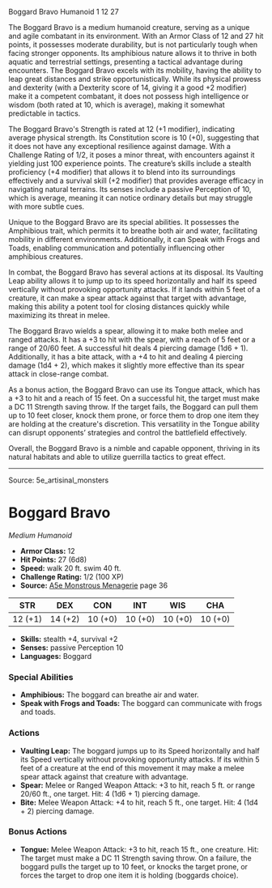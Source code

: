 <MonsterName/>Boggard Bravo</MonsterName>
<CreatureType/>Humanoid</CreatureType>
<CR/>1</CR>
<AC/>12</AC>
<HP/>27</HP>
<summary>The Boggard Bravo is a medium humanoid creature, serving as a unique and agile combatant in its environment. With an Armor Class of 12 and 27 hit points, it possesses moderate durability, but is not particularly tough when facing stronger opponents. Its amphibious nature allows it to thrive in both aquatic and terrestrial settings, presenting a tactical advantage during encounters. The Boggard Bravo excels with its mobility, having the ability to leap great distances and strike opportunistically. While its physical prowess and dexterity (with a Dexterity score of 14, giving it a good +2 modifier) make it a competent combatant, it does not possess high intelligence or wisdom (both rated at 10, which is average), making it somewhat predictable in tactics.</summary>

<detail>

The Boggard Bravo's Strength is rated at 12 (+1 modifier), indicating average physical strength. Its Constitution score is 10 (+0), suggesting that it does not have any exceptional resilience against damage. With a Challenge Rating of 1/2, it poses a minor threat, with encounters against it yielding just 100 experience points. The creature’s skills include a stealth proficiency (+4 modifier) that allows it to blend into its surroundings effectively and a survival skill (+2 modifier) that provides average efficacy in navigating natural terrains. Its senses include a passive Perception of 10, which is average, meaning it can notice ordinary details but may struggle with more subtle cues.

Unique to the Boggard Bravo are its special abilities. It possesses the Amphibious trait, which permits it to breathe both air and water, facilitating mobility in different environments. Additionally, it can Speak with Frogs and Toads, enabling communication and potentially influencing other amphibious creatures.

In combat, the Boggard Bravo has several actions at its disposal. Its Vaulting Leap ability allows it to jump up to its speed horizontally and half its speed vertically without provoking opportunity attacks. If it lands within 5 feet of a creature, it can make a spear attack against that target with advantage, making this ability a potent tool for closing distances quickly while maximizing its threat in melee.

The Boggard Bravo wields a spear, allowing it to make both melee and ranged attacks. It has a +3 to hit with the spear, with a reach of 5 feet or a range of 20/60 feet. A successful hit deals 4 piercing damage (1d6 + 1). Additionally, it has a bite attack, with a +4 to hit and dealing 4 piercing damage (1d4 + 2), which makes it slightly more effective than its spear attack in close-range combat.

As a bonus action, the Boggard Bravo can use its Tongue attack, which has a +3 to hit and a reach of 15 feet. On a successful hit, the target must make a DC 11 Strength saving throw. If the target fails, the Boggard can pull them up to 10 feet closer, knock them prone, or force them to drop one item they are holding at the creature's discretion. This versatility in the Tongue ability can disrupt opponents’ strategies and control the battlefield effectively.

Overall, the Boggard Bravo is a nimble and capable opponent, thriving in its natural habitats and able to utilize guerrilla tactics to great effect.</detail>



---

Source: 5e_artisinal_monsters

# Boggard Bravo

*Medium* *Humanoid*

- **Armor Class:** 12
- **Hit Points:** 27 (6d8)
- **Speed:** walk 20 ft. swim 40 ft.
- **Challenge Rating:** 1/2 (100 XP)
- **Source:** [A5e Monstrous Menagerie](https://enpublishingrpg.com/products/level-up-monstrous-menagerie-a5e) page 36

| STR | DEX | CON | INT | WIS | CHA |
| --- | --- | --- | --- | --- | --- |
| 12 (+1) | 14 (+2) | 10 (+0) | 10 (+0) | 10 (+0) | 10 (+0) |

- **Skills:** stealth +4, survival +2
- **Senses:** passive Perception 10
- **Languages:** Boggard

### Special Abilities

- **Amphibious:** The boggard can breathe air and water.
- **Speak with Frogs and Toads:** The boggard can communicate with frogs and toads.

### Actions

- **Vaulting Leap:** The boggard jumps up to its Speed horizontally and half its Speed vertically without provoking opportunity attacks. If its within 5 feet of a creature at the end of this movement  it may make a melee spear attack against that creature with advantage.
- **Spear:** Melee or Ranged Weapon Attack: +3 to hit, reach 5 ft. or range 20/60 ft., one target. Hit: 4 (1d6 + 1) piercing damage.
- **Bite:** Melee Weapon Attack: +4 to hit, reach 5 ft., one target. Hit: 4 (1d4 + 2) piercing damage.

### Bonus Actions

- **Tongue:** Melee Weapon Attack: +3 to hit, reach 15 ft., one creature. Hit: The target must make a DC 11 Strength saving throw. On a failure, the boggard pulls the target up to 10 feet, or knocks the target prone, or forces the target to drop one item it is holding (boggards choice).




